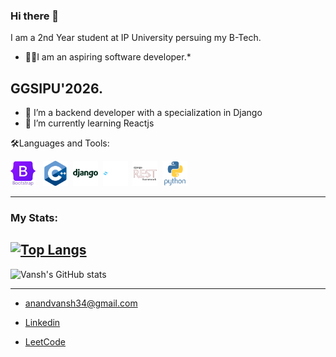 ### Hi there 👋
I am a 2nd Year student at IP University persuing my B-Tech.

* 👨‍💻I am an aspiring software developer.*

GGSIPU'2026.
---

- 🔭 I’m a backend developer with a specialization in Django
- 🌱 I’m currently learning Reactjs

🛠️Languages and Tools:
<div>
  <img width="40" height="40"  src="https://github.com/devicons/devicon/blob/master/icons/bootstrap/bootstrap-original-wordmark.svg"> &nbsp;
  <img width="40" height="40"  src="https://github.com/devicons/devicon/blob/master/icons/cplusplus/cplusplus-original.svg">&nbsp;
  <img width="40" height="40"  src="https://github.com/devicons/devicon/blob/master/icons/django/django-plain-wordmark.svg">&nbsp;
  <img width="40" height="40"  src="https://github.com/devicons/devicon/blob/master/icons/tailwindcss/tailwindcss-original-wordmark.svg">&nbsp;
  <img width="40" height="40"  src="https://github.com/devicons/devicon/blob/master/icons/djangorest/djangorest-original-wordmark.svg">&nbsp;
  <img width="40" height="40"  src="https://github.com/devicons/devicon/blob/master/icons/python/python-original-wordmark.svg">
</div>

---
### My Stats:

[![Top Langs](https://github-readme-stats.vercel.app/api/top-langs/?username=vanshanand34)](https://github.com/anuraghazra/github-readme-stats)
---
![Vansh's GitHub stats](https://github-readme-stats.vercel.app/api?username=vanshanand34&show=reviews,discussions_started,discussions_answered,prs_merged,prs_merged_percentage)

---
-  anandvansh34@gmail.com

-  [Linkedin](https://www.linkedin.com/in/anandvansh/)

- [LeetCode](https://leetcode.com/anandvansh34/)
